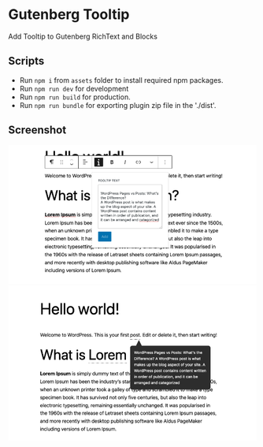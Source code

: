 # Gutenberg Tooltip
Add Tooltip to Gutenberg RichText and Blocks
## Scripts

- Run `npm i` from `assets` folder to install required npm packages.
- Run `npm run dev` for development
- Run `npm run build` for production.
- Run `npm run bundle` for exporting plugin zip file in the './dist'.

## Screenshot

![editor](./assets/img/editor.png)
![front-end](./assets/img/front-end.png)
